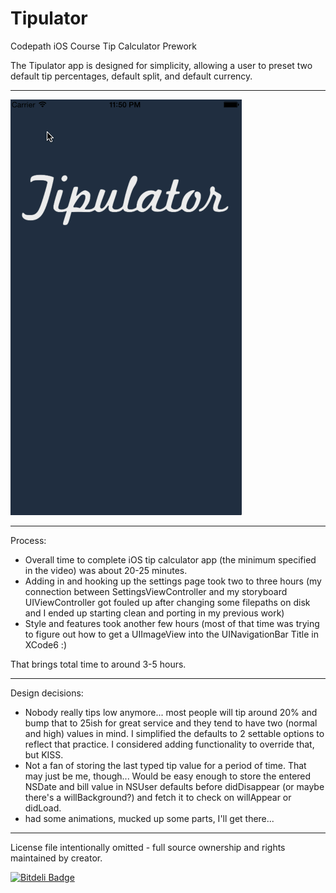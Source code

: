 Tipulator
=========

Codepath iOS Course Tip Calculator Prework

The Tipulator app is designed for simplicity, allowing a user to preset two default tip percentages, default split, and default currency.

---
![screencast](tipulator.gif)

---
Process:

- Overall time to complete iOS tip calculator app (the minimum specified in the video) was about 20-25 minutes.
- Adding in and hooking up the settings page took two to three hours (my connection between SettingsViewController and my storyboard UIViewController got fouled up after changing some filepaths on disk and I ended up starting clean and porting in my previous work)
- Style and features took another few hours (most of that time was trying to figure out how to get a UIImageView into the UINavigationBar Title in XCode6 :)

That brings total time to around 3-5 hours.

---
Design decisions:

- Nobody really tips low anymore... most people will tip around 20% and bump that to 25ish for great service and they tend to have two (normal and high) values in mind. I simplified the defaults to 2 settable options to reflect that practice. I considered adding functionality to override that, but KISS.
- Not a fan of storing the last typed tip value for a period of time. That may just be me, though... Would be easy enough to store the entered NSDate and bill value in NSUser defaults before didDisappear (or maybe there's a willBackground?) and fetch it to check on willAppear or didLoad.
- had some animations, mucked up some parts, I'll get there...

---
License file intentionally omitted - full source ownership and rights maintained by creator.


[![Bitdeli Badge](https://d2weczhvl823v0.cloudfront.net/wfalkwallace/tipulator/trend.png)](https://bitdeli.com/free "Bitdeli Badge")

